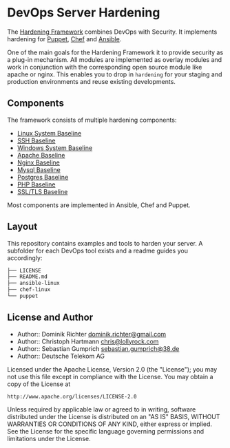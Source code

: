 # DevOps Server Hardening

The [Hardening Framework](http://dev-sec.io/) combines DevOps with Security. It implements hardening for [Puppet](https://puppetlabs.com/), [Chef](https://www.chef.io/) and [Ansible](http://www.ansible.com).

One of the main goals for the Hardening Framework it to provide security as a plug-in mechanism. All modules are implemented as overlay modules and work in conjunction with the corresponding open source module like apache or nginx. This enables you to drop in `hardening` for your staging and production environments and reuse existing developments.

## Components

The framework consists of multiple hardening components:

 * [Linux System Baseline](https://github.com/dev-sec/linux-baseline)
 * [SSH Baseline](https://github.com/dev-sec/ssh-baseline)
 * [Windows System Baseline](https://github.com/dev-sec/windows-baseline)
 * [Apache Baseline](https://github.com/dev-sec/apache-baseline)
 * [Nginx Baseline](https://github.com/dev-sec/nginx-baseline)
 * [Mysql Baseline](https://github.com/dev-sec/mysql-baseline)
 * [Postgres Baseline](https://github.com/dev-sec/postgres-baseline)
 * [PHP Baseline](https://github.com/dev-sec/php-baseline)
 * [SSL/TLS Baseline](https://github.com/dev-sec/ssl-baseline)

Most components are implemented in Ansible, Chef and Puppet.

## Layout

This repository contains examples and tools to harden your server. A subfolder for each DevOps tool exists and a readme guides you accordingly:

```bash
├── LICENSE
├── README.md
├── ansible-linux
├── chef-linux
└── puppet
```

## License and Author

* Author:: Dominik Richter <dominik.richter@gmail.com>
* Author:: Christoph Hartmann <chris@lollyrock.com>
* Author:: Sebastian Gumprich <sebastian.gumprich@38.de>
* Author:: Deutsche Telekom AG

Licensed under the Apache License, Version 2.0 (the "License");
you may not use this file except in compliance with the License.
You may obtain a copy of the License at

    http://www.apache.org/licenses/LICENSE-2.0

Unless required by applicable law or agreed to in writing, software
distributed under the License is distributed on an "AS IS" BASIS,
WITHOUT WARRANTIES OR CONDITIONS OF ANY KIND, either express or implied.
See the License for the specific language governing permissions and
limitations under the License.
